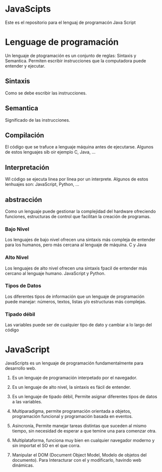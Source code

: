 # JavaScipts
Este es el repositorio para el lenguaj de programacón Java Script
# Lenguage de programación
Un lenguaje de ptogramación es un conjunto de reglas: Sintaxis y Semantica.
Permiten escribir instrucciones que la computadora puede entender y ejecutar.

## Sintaxis
Como se debe escribir las instrucciones.

## Semantica
Significado de las instrucciones.

## Compilación

El código que se trafuce a lenguaje máquina antes de ejecutarse. Algunos de estos lenguajes sib oir ejemplo C, Java, ...

## Interpretación
Wl código se ejecuta linea por linea por un interprete. Algunos de estos lenhuajes son: JavaScript, Python, ...

## abstracción 
Como un lenguaje puede gestionar la complejidad del hardware ofreciendo funciones, estructuras de control que facilitan la creación de programas.

### Bajo Nivel

Los lenguajes de bajo nivel ofrecen una sintaxis más compleja de entender para los humanos, pero más cercana al lenguaje de máquina. C y Java

### Alto Nivel
Los lenguajes de alto nivel ofrecen una sintaxis fpacil de entender más cercano al lenguaje humano. JavaScript y Python.

### Tipos de Datos 
Los diferentes tipos de información que un lenguaje de programación puede manejar: números, textos, listas y/o estructuras más complejas.

### Tipado débil 

Las variables puede ser de cualquier tipo de dato y cambiar a lo largo del código

# JavaScript
JavaScripts es un lenguaje de programación fundamentalmente para desarrollo web.

1. Es un lenguaje de programación interpetado por el navegador. 

2. Es un lenguaje de alto nivel, la sintaxis es fácil de entender. 

3. Es un lenguaje de tipado débil, Permite asignar diferentes tipos de datos a las variables.

4. Multiparadigma, permite programación orientada a objetos, programación funcional y programación basada en eventos.

5. Asincronía, Permite manejar tareas distintas que suceden al mismo tiempo, sin necesidad de esperar a que temine una para comenzar otra.

6. Multiplataforma, funciona muy bien en cualquier navegador moderno y sin importat el SO en el que corra.

7. Manipular el DOM (Document Object Model, Modelo de objetos del documento). Para Interacturar con el y modificarlo, havindo web dinámicas.


